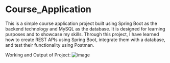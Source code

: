 # Course_Application
This is a simple course application project built using Spring Boot as the backend technology and MySQL as the database. It is designed for learning purposes and to showcase my skills. Through this project, I have learned how to create REST APIs using Spring Boot, integrate them with a database, and test their functionality using Postman.

Working and Output of Project:
![image](https://github.com/user-attachments/assets/0a191e22-dfc4-4f3b-a4df-66351965514c)

